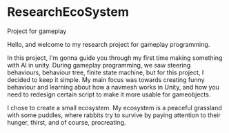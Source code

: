 # ResearchEcoSystem
Project for gameplay

Hello, and welcome to my research project for gameplay programming.

In this project, I'm gonna guide you through my first time making something with AI in unity.
During gameplay programming, we saw steering behaviours, behaviour tree, finite state machine, but for this project, I decided to keep it simple.
My main focus was towards creating funny behaviour and learning about how a navmesh works in Unity, and how you need to redesign certain script to make it more usable for gameobjects.

I chose to create a small ecosystem. My ecosystem is a peaceful grassland with some puddles, where rabbits try to survive by paying attention to their hunger, thirst, and of course, procreating.

